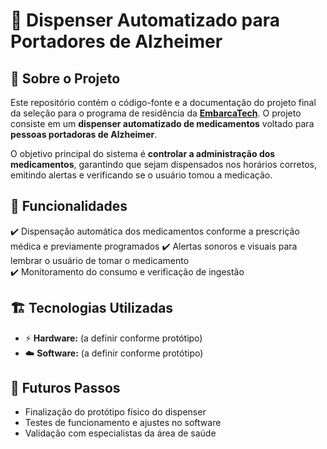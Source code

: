 # 📌 Dispenser Automatizado para Portadores de Alzheimer

## 📖 Sobre o Projeto
Este repositório contém o código-fonte e a documentação do projeto final da seleção para o programa de residência da **[EmbarcaTech](https://embarcatech.softex.br/)**. O projeto consiste em um **dispenser automatizado de medicamentos** voltado para **pessoas portadoras de Alzheimer**.

O objetivo principal do sistema é **controlar a administração dos medicamentos**, garantindo que sejam dispensados nos horários corretos, emitindo alertas e verificando se o usuário tomou a medicação.

## 🎯 Funcionalidades
✔️ Dispensação automática dos medicamentos conforme a prescrição médica e previamente programados
✔️ Alertas sonoros e visuais para lembrar o usuário de tomar o medicamento  
✔️ Monitoramento do consumo e verificação de ingestão  

## 🏗️ Tecnologias Utilizadas
- ⚡ **Hardware:** (a definir conforme protótipo)  
- ☁️ **Software:** (a definir conforme protótipo)  

## 📌 Futuros Passos
- Finalização do protótipo físico do dispenser  
- Testes de funcionamento e ajustes no software  
- Validação com especialistas da área de saúde  
